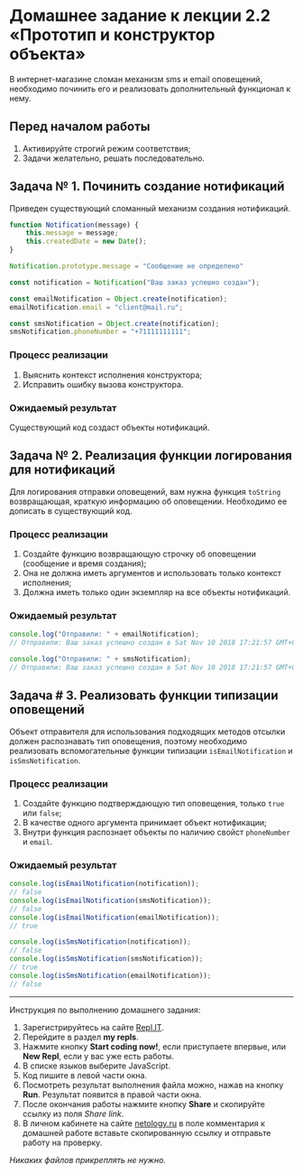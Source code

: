 # Домашнее задание к лекции 2.2 «Прототип и конструктор объекта»

В интернет-магазине сломан механизм sms и email оповещений, необходимо починить его и реализовать дополнительный функционал к нему.

## Перед началом работы
1. Активируйте строгий режим соответствия;
2. Задачи желательно, решать последовательно.

## Задача № 1. Починить создание нотификаций

Приведен существующий сломанный механизм создания нотификаций.

```javascript
function Notification(message) {
    this.message = message;
    this.createdDate = new Date();
}

Notification.prototype.message = "Сообщение не определено"

const notification = Notification("Ваш заказ успешно создан");

const emailNotification = Object.create(notification);
emailNotification.email = "client@mail.ru";

const smsNotification = Object.create(notification);
smsNotification.phoneNumber = "+71111111111";
```

### Процесс реализации
1. Выяснить контекст исполнения конструктора;
2. Исправить ошибку вызова конструктора.

### Ожидаемый результат
Cуществующий код создаст объекты нотификаций.

## Задача № 2. Реализация функции логирования для нотификаций

Для логирования отправки оповещений, вам нужна функция `toString` возвращающая, краткую информацию об оповещении. Необходимо ее дописать в существующий код.

### Процесс реализации
1. Создайте функцию возвращающую строчку об оповещении (сообщение и время создания);
2. Она не должна иметь аргументов и использовать только контекст исполнения;
3. Должна иметь только один экземпляр на все объекты нотификаций.

### Ожидаемый результат
```javascript
console.log("Отправили: " + emailNotification);
// Отправили: Ваш заказ успешно создан в Sat Nov 10 2018 17:21:57 GMT+0300 (Москва, стандартное время)

console.log("Отправили: " + smsNotification);
// Отправили: Ваш заказ успешно создан в Sat Nov 10 2018 17:21:57 GMT+0300 (Москва, стандартное время)
```

## Задача # 3. Реализовать функции типизации оповещений

Объект отправителя для использования подходящих методов отсылки должен распознавать тип оповещения, поэтому необходимо реализовать вспомогательные функции типизации `isEmailNotification` и `isSmsNotification`.

### Процесс реализации
1. Создайте функцию подтверждающую тип оповещения, только `true` или `false`;
2. В качестве одного аргумента принимает объект нотификации;
3. Внутри функция распознает объекты по наличию свойст `phoneNumber` и `email`.

### Ожидаемый результат
```javascript
console.log(isEmailNotification(notification));
// false
console.log(isEmailNotification(smsNotification));
// false
console.log(isEmailNotification(emailNotification));
// true

console.log(isSmsNotification(notification));
// false
console.log(isSmsNotification(smsNotification));
// true
console.log(isSmsNotification(emailNotification));
// false
```
---
Инструкция по выполнению домашнего задания:

1. Зарегистрируйтесь на сайте [Repl.IT](https://repl.it/).
2. Перейдите в раздел **my repls**.
3. Нажмите кнопку **Start coding now!**, если приступаете впервые, или **New Repl**, если у вас уже есть работы.
4. В списке языков выберите JavaScript.
5. Код пишите в левой части окна.
6. Посмотреть результат выполнения файла можно, нажав на кнопку **Run**. Результат появится в правой части окна.
7. После окончания работы нажмите кнопку **Share** и скопируйте ссылку из поля *Share link*.
8. В личном кабинете на сайте [netology.ru](http://netology.ru/) в поле комментария к домашней работе вставьте скопированную ссылку и отправьте работу на проверку.

*Никаких файлов прикреплять не нужно.*